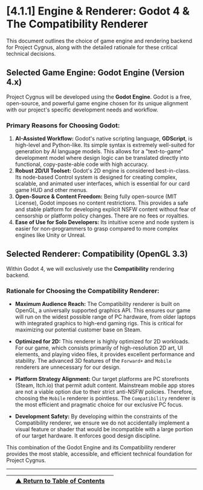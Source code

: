 <!-- Filename: LDD/[4] Art & Technical Implementation/[4.1] Technical Specifications/[4.1.1] Engine & Renderer - Godot 4, Compatibility Renderer, Rationale.md -->

# [4.1.1] Engine & Renderer: Godot 4 & The Compatibility Renderer

This document outlines the choice of game engine and rendering backend for Project Cygnus, along with the detailed rationale for these critical technical decisions.

## Selected Game Engine: Godot Engine (Version 4.x)

Project Cygnus will be developed using the **Godot Engine**. Godot is a free, open-source, and powerful game engine chosen for its unique alignment with our project's specific development needs and workflow.

### **Primary Reasons for Choosing Godot:**

1.  **AI-Assisted Workflow:** Godot's native scripting language, **GDScript**, is high-level and Python-like. Its simple syntax is extremely well-suited for generation by AI language models. This allows for a "text-to-game" development model where design logic can be translated directly into functional, copy-paste-able code with high accuracy.
2.  **Robust 2D/UI Toolset:** Godot's 2D engine is considered best-in-class. Its node-based Control system is designed for creating complex, scalable, and animated user interfaces, which is essential for our card game HUD and other menus.
3.  **Open-Source & Content Freedom:** Being fully open-source (MIT License), Godot imposes no content restrictions. This provides a safe and stable platform for developing explicit NSFW content without fear of censorship or platform policy changes. There are no fees or royalties.
4.  **Ease of Use for Solo Developers:** Its intuitive scene and node system is easier for non-programmers to grasp compared to more complex engines like Unity or Unreal.

## Selected Renderer: Compatibility (OpenGL 3.3)

Within Godot 4, we will exclusively use the **Compatibility** rendering backend.

### **Rationale for Choosing the Compatibility Renderer:**

*   **Maximum Audience Reach:** The Compatibility renderer is built on OpenGL, a universally supported graphics API. This ensures our game will run on the widest possible range of PC hardware, from older laptops with integrated graphics to high-end gaming rigs. This is critical for maximizing our potential customer base on Steam.

*   **Optimized for 2D:** This renderer is highly optimized for 2D workloads. For our game, which consists primarily of high-resolution 2D art, UI elements, and playing video files, it provides excellent performance and stability. The advanced 3D features of the `Forward+` and `Mobile` renderers are unnecessary for our design.

*   **Platform Strategy Alignment:** Our target platforms are PC storefronts (Steam, Itch.io) that permit adult content. Mainstream mobile app stores are not a viable option due to their strict anti-NSFW policies. Therefore, choosing the `Mobile` renderer is pointless. The `Compatibility` renderer is the most efficient and pragmatic choice for our exclusive PC focus.

*   **Development Safety:** By developing within the constraints of the Compatibility renderer, we ensure we do not accidentally implement a visual feature or shader that would be incompatible with a large portion of our target hardware. It enforces good design discipline.

This combination of the Godot Engine and its Compatibility renderer provides the most stable, accessible, and efficient technical foundation for Project Cygnus.

---
| | [▲ Return to Table of Contents](../../README.md) | |
| :--- | :---: | ---: |